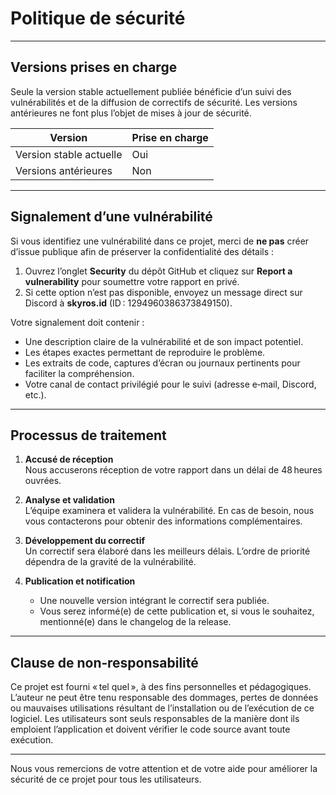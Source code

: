 # Politique de sécurité

---

## Versions prises en charge

Seule la version stable actuellement publiée bénéficie d’un suivi des vulnérabilités et de la diffusion de correctifs de sécurité. Les versions antérieures ne font plus l’objet de mises à jour de sécurité.

| Version                 | Prise en charge |
|-------------------------|-----------------|
| Version stable actuelle | Oui             |
| Versions antérieures    | Non             |

---

## Signalement d’une vulnérabilité

Si vous identifiez une vulnérabilité dans ce projet, merci de **ne pas** créer d’issue publique afin de préserver la confidentialité des détails :

1. Ouvrez l’onglet **Security** du dépôt GitHub et cliquez sur **Report a vulnerability** pour soumettre votre rapport en privé.  
2. Si cette option n’est pas disponible, envoyez un message direct sur Discord à **skyros.id** (ID : 1294960386373849150).

Votre signalement doit contenir :

- Une description claire de la vulnérabilité et de son impact potentiel.  
- Les étapes exactes permettant de reproduire le problème.  
- Les extraits de code, captures d’écran ou journaux pertinents pour faciliter la compréhension.  
- Votre canal de contact privilégié pour le suivi (adresse e‑mail, Discord, etc.).

---

## Processus de traitement

1. **Accusé de réception**  
   Nous accuserons réception de votre rapport dans un délai de 48 heures ouvrées.

2. **Analyse et validation**  
   L’équipe examinera et validera la vulnérabilité. En cas de besoin, nous vous contacterons pour obtenir des informations complémentaires.

3. **Développement du correctif**  
   Un correctif sera élaboré dans les meilleurs délais. L’ordre de priorité dépendra de la gravité de la vulnérabilité.

4. **Publication et notification**  
   - Une nouvelle version intégrant le correctif sera publiée.  
   - Vous serez informé(e) de cette publication et, si vous le souhaitez, mentionné(e) dans le changelog de la release.

---

## Clause de non‑responsabilité

Ce projet est fourni « tel quel », à des fins personnelles et pédagogiques. L’auteur ne peut être tenu responsable des dommages, pertes de données ou mauvaises utilisations résultant de l’installation ou de l’exécution de ce logiciel. Les utilisateurs sont seuls responsables de la manière dont ils emploient l’application et doivent vérifier le code source avant toute exécution.

---

Nous vous remercions de votre attention et de votre aide pour améliorer la sécurité de ce projet pour tous les utilisateurs.
